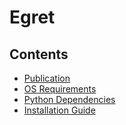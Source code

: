 # Egret


## Contents

- [Publication](#publication)
- [OS Requirements](#os-requirements)
- [Python Dependencies](#python-dependencies)
- [Installation Guide](#installation-guide)
